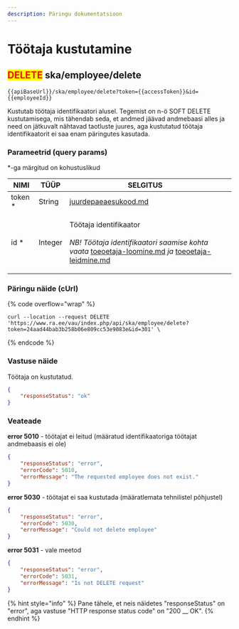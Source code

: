 ```yaml
---
description: Päringu dokumentatsioon
---
```


# Töötaja kustutamine

## <mark style="color:red;">DELETE</mark> ska/employee/delete

```
{{apiBaseUrl}}/ska/employee/delete?token={{accessToken}}&id={{employeeId}}
```

Kustutab töötaja identifikaatori alusel. Tegemist on n-ö SOFT DELETE kustutamisega, mis tähendab seda, et andmed jäävad andmebaasi alles ja need on jätkuvalt nähtavad taotluste juures, aga kustutatud töötaja identifikaatorit ei saa enam päringutes kasutada.

### Parameetrid (query params)

\*-ga märgitud on kohustuslikud

| NIMI     | TÜÜP    | SELGITUS                                                                                                                                                                                                                                              |   |
| -------- | ------- | ----------------------------------------------------------------------------------------------------------------------------------------------------------------------------------------------------------------------------------------------------- | - |
| token \* | String  | [juurdepaeaesukood.md](../../juurdepaeaesukood.md "mention")                                                                                                                                                                                          |   |
| id \*    | Integer | <p>Töötaja identifikaator<br><br><em>NB! Töötaja identifikaatori saamise kohta vaata</em> <a data-mention href="toeoetaja-loomine.md">toeoetaja-loomine.md</a> <em>ja</em> <a data-mention href="toeoetaja-leidmine.md">toeoetaja-leidmine.md</a></p> |   |

### Päringu näide (cUrl)

{% code overflow="wrap" %}
```shell
curl --location --request DELETE 'https://www.ra.ee/vau/index.php/api/ska/employee/delete?token=24aad44bab3b258b06e809cc53e9083e&id=301' \
```
{% endcode %}

### Vastuse näide

Töötaja on kustutatud.

```json
{
    "responseStatus": "ok"
}
```

### Veateade

**error 5010** - töötajat ei leitud (määratud identifikaatoriga töötajat andmebaasis ei ole)

```json
{
    "responseStatus": "error",
    "errorCode": 5010,
    "errorMessage": "The requested employee does not exist."
}
```

**error 5030** - töötajat ei saa kustutada (määratlemata tehnilistel põhjustel)

```json
{
    "responseStatus": "error",
    "errorCode": 5030,
    "errorMessage": "Could not delete employee"
}
```

**error 5031** - vale meetod

```json
{
    "responseStatus": "error",
    "errorCode": 5031,
    "errorMessage": "Is not DELETE request"
}
```

{% hint style="info" %}
Pane tähele, et neis näidetes "responseStatus" on "error", aga vastuse "HTTP response status code" on "200 __ OK".&#x20;
{% endhint %}

